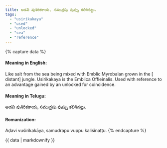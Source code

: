 ```yaml
---
title: అడవి వుశిరికకాయ, సముద్రపు వుప్పు కలిశినట్టు.
tags:
  - "usirikakaya"
  - "used"
  - "unlocked"
  - "sea"
  - "reference"
---
```


{% capture data %}
#### Meaning in English:
Like salt from the sea being mixed with Emblic Myrobalan grown in the [ distant] jungle.
Usirikakaya is the Emblica Offleinalis.
Used with reference to an advantage gained by an unlocked for coincidence.

#### Meaning in Telugu:
అడవి వుశిరికకాయ, సముద్రపు వుప్పు కలిశినట్టు.

#### Romanization:
Aḍavi vuśirikakāya, samudrapu vuppu kaliśinaṭṭu.
{% endcapture %}

{{ data | markdownify }}


